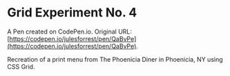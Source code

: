 # Grid Experiment No. 4

A Pen created on CodePen.io. Original URL: [https://codepen.io/julesforrest/pen/QaBvPe](https://codepen.io/julesforrest/pen/QaBvPe).

Recreation of a print menu from The Phoenicia Diner in Phoenicia, NY using CSS Grid.
